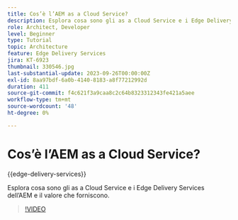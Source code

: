```yaml
---
title: Cos’è l’AEM as a Cloud Service?
description: Esplora cosa sono gli as a Cloud Service e i Edge Delivery Services dell’AEM e il valore che forniscono.
role: Architect, Developer
level: Beginner
type: Tutorial
topic: Architecture
feature: Edge Delivery Services
jira: KT-6923
thumbnail: 330546.jpg
last-substantial-update: 2023-09-26T00:00:00Z
exl-id: 8aa97bdf-6a0b-4140-8183-a8f77212992d
duration: 411
source-git-commit: f4c621f3a9caa8c2c64b8323312343fe421a5aee
workflow-type: tm+mt
source-wordcount: '48'
ht-degree: 0%

---
```


# Cos’è l’AEM as a Cloud Service?

{{edge-delivery-services}}

Esplora cosa sono gli as a Cloud Service e i Edge Delivery Services dell’AEM e il valore che forniscono.

>[!VIDEO](https://video.tv.adobe.com/v/330546?quality=12&learn=on)
